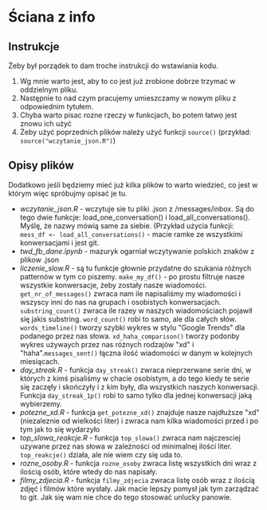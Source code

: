 # Ściana z info

## Instrukcje
Żeby był porządek to dam troche instrukcji do wstawiania kodu.

  1.   Wg mnie warto jest, aby to co jest już zrobione dobrze trzymać w oddzielnym pliku.
  2.   Następnie to nad czym pracujemy umieszczamy w nowym pliku z odpowiednim tytułem.
  3.   Chyba warto pisac rozne rzeczy w funkcjach, bo potem łatwo jest znowu ich użyć 
  4.   Żeby użyć poprzednich plików należy użyć funkcji `source()` (przykład: `source("wczytanie_json.R")`)

## Opisy plików
Dodatkowo jeśli będziemy mieć już kilka plików to warto wiedzieć, co jest w którym więc spróbujmy opisać je tu.

  * _wczytanie_json.R_ - wczytuje sie tu pliki .json z /messages/inbox. Są do tego dwie funkcje: load_one_conversation() i load_all_conversations(). Myślę, że nazwy mówią same za siebie. (Przykład użycia funkcji: `mess_df <- load_all_conversations()` - macie ramke ze wszystkimi konwersacjami i jest git.
  * _twd_fb_dane.ipynb_ - mazuryk ogarniał wczytywanie polskich znaków z plikow .json
  * _liczenie_slow.R_ - są tu funkcje głownie przydatne do szukania różnych patternów w tym co piszemy. `make_my_df()` - po prostu filtruje nasze wszystkie konwersacje, żeby zostały nasze wiadomości. `get_nr_of_messages()` zwraca nam ile napisaliśmy my wiadomości i wszyscy inni do nas na grupach i osobistych konwersacjach. `substring_count()` zwraca ile razey w naszych wiadomościach pojawił się jakis substring. `word_count()` robi to samo, ale dla całych słów. `words_timeline()` tworzy szybki wykres w stylu "Google Trends" dla podanego przez nas słowa. `xd_haha_comparison()` tworzy podonby wykres używaych przez nas różnych rodzajów "xd" i "haha".`messages_sent()` łączna ilość wiadomości w danym  w kolejnych miesiącach.
  * _day_streak.R_ - funkcja `day_streak()`  zwraca nieprzerwane serie dni, w których z kimś pisaliśmy w chacie osobistym, a do tego kiedy te serie się zaczęły i skończyły i z kim były, dla wszystkich naszych konwersacji. Funkcja  `day_streak_1p()` robi to samo tylko dla jednej konwersacji jaką wybierzemy.
  * _potezne_xd.R_ - funkcja `get_potezne_xd()` znajduje nasze najdłuższe "xd" (niezaleznie od wielkości liter) i zwraca nam kilka wiadomości przed i po tym jak to się wydarzyło 
  * _top_slowa_reakcje.R_ - funkcja `top_slowa()` zwraca nam najczesciej uzywane przez nas słowa w zależności od minimalnej ilości liter. `top_reakcje()` działa, ale nie wiem czy się uda to.
  * _rozne_osoby.R_ - funkcja `rozne_osoby` zwraca listę wszystkich dni wraz z ilością osób, które wtedy do nas napisały.
  * _filmy_zdjecia.R_ - funkcja `filmy_zdjecia` zwraca listę osób wraz z ilością zdjęć i filmów które wysłały.
Jak macie lepszy pomysł jak tym zarządzać to git. Jak się wam nie chce do tego stosować unlucky panowie.
